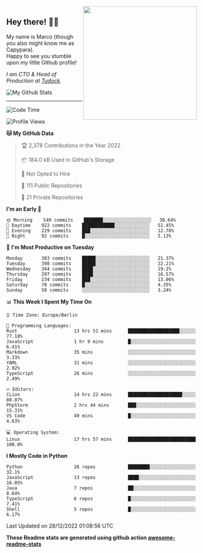 <img src="https://capypara.de/para_logo.png?a=13" align="right" width="300">

## Hey there! 👋🙃
My name is Marco (though you also might know me as Capypara).  
Happy to see you stumble upon my little Github profile!

*I am CTO & Head of Production at <a href="http://tudock.de">Tudock</a>.*


![My Github Stats](https://github-readme-stats.vercel.app/api?username=theCapypara&show_icons=true&title_color=8ea106&text_color=ffffff&icon_color=8ea106&bg_color=2F343F&hide_border=1)

---
<!--START_SECTION:waka-->
![Code Time](http://img.shields.io/badge/Code%20Time-1%2C992%20hrs%2046%20mins-blue)

![Profile Views](http://img.shields.io/badge/Profile%20Views-0-blue)

**🐱 My GitHub Data** 

> 🏆 2,378 Contributions in the Year 2022
 > 
> 📦 184.0 kB Used in GitHub's Storage 
 > 
> 🚫 Not Opted to Hire
 > 
> 📜 111 Public Repositories 
 > 
> 🔑 21 Private Repositories  
 > 
**I'm an Early 🐤** 

```text
🌞 Morning    549 commits    ███████░░░░░░░░░░░░░░░░░░   30.64% 
🌆 Daytime    922 commits    ████████████░░░░░░░░░░░░░   51.45% 
🌃 Evening    229 commits    ███░░░░░░░░░░░░░░░░░░░░░░   12.78% 
🌙 Night      92 commits     █░░░░░░░░░░░░░░░░░░░░░░░░   5.13%

```
📅 **I'm Most Productive on Tuesday** 

```text
Monday       383 commits    █████░░░░░░░░░░░░░░░░░░░░   21.37% 
Tuesday      398 commits    █████░░░░░░░░░░░░░░░░░░░░   22.21% 
Wednesday    344 commits    ████░░░░░░░░░░░░░░░░░░░░░   19.2% 
Thursday     297 commits    ████░░░░░░░░░░░░░░░░░░░░░   16.57% 
Friday       234 commits    ███░░░░░░░░░░░░░░░░░░░░░░   13.06% 
Saturday     78 commits     █░░░░░░░░░░░░░░░░░░░░░░░░   4.35% 
Sunday       58 commits     ░░░░░░░░░░░░░░░░░░░░░░░░░   3.24%

```


📊 **This Week I Spent My Time On** 

```text
⌚︎ Time Zone: Europe/Berlin

💬 Programming Languages: 
Rust                     13 hrs 51 mins      ███████████████████░░░░░░   77.18% 
JavaScript               1 hr 9 mins         █░░░░░░░░░░░░░░░░░░░░░░░░   6.41% 
Markdown                 35 mins             ░░░░░░░░░░░░░░░░░░░░░░░░░   3.33% 
YAML                     31 mins             ░░░░░░░░░░░░░░░░░░░░░░░░░   2.92% 
TypeScript               26 mins             ░░░░░░░░░░░░░░░░░░░░░░░░░   2.49%

🔥 Editors: 
CLion                    14 hrs 22 mins      ████████████████████░░░░░   80.07% 
PhpStorm                 2 hrs 44 mins       ███░░░░░░░░░░░░░░░░░░░░░░   15.31% 
VS Code                  49 mins             █░░░░░░░░░░░░░░░░░░░░░░░░   4.63%

💻 Operating System: 
Linux                    17 hrs 57 mins      █████████████████████████   100.0%

```

**I Mostly Code in Python** 

```text
Python                   26 repos            ████████░░░░░░░░░░░░░░░░░   32.1% 
JavaScript               13 repos            ████░░░░░░░░░░░░░░░░░░░░░   16.05% 
Java                     7 repos             ██░░░░░░░░░░░░░░░░░░░░░░░   8.64% 
TypeScript               6 repos             █░░░░░░░░░░░░░░░░░░░░░░░░   7.41% 
Shell                    5 repos             █░░░░░░░░░░░░░░░░░░░░░░░░   6.17%

```



 Last Updated on 28/12/2022 01:08:56 UTC
<!--END_SECTION:waka-->

**These Readme stats are generated using github action [awesome-readme-stats](https://github.com/anmol098/waka-readme-stats)**

